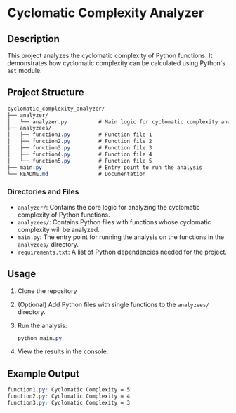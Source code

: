 # Cyclomatic Complexity Analyzer

## Description

This project analyzes the cyclomatic complexity of Python functions. It
demonstrates how cyclomatic complexity can be calculated using Python's `ast`
module.

## Project Structure

```css
cyclomatic_complexity_analyzer/
├── analyzer/
│   └── analyzer.py          # Main logic for cyclomatic complexity analysis
├── analyzees/
│   ├── function1.py         # Function file 1
│   ├── function2.py         # Function file 2
│   ├── function3.py         # Function file 3
│   ├── function4.py         # Function file 4
│   └── function5.py         # Function file 5
├── main.py                  # Entry point to run the analysis
└── README.md                # Documentation
```

### Directories and Files

- `analyzer/`: Contains the core logic for analyzing the cyclomatic complexity
  of Python functions.
- `analyzees/`: Contains Python files with functions whose cyclomatic complexity
  will be analyzed.
- `main.py`: The entry point for running the analysis on the functions in the
  `analyzees/` directory.
- `requirements.txt`: A list of Python dependencies needed for the project.

## Usage

1. Clone the repository
1. (Optional) Add Python files with single functions to the `analyzees/` directory.
1. Run the analysis:

   ```css
   python main.py
   ```

1. View the results in the console.

## Example Output

```css
function1.py: Cyclomatic Complexity = 5
function2.py: Cyclomatic Complexity = 4
function3.py: Cyclomatic Complexity = 3
```
